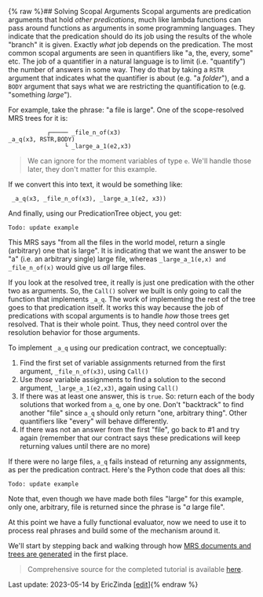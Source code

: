 {% raw %}## Solving Scopal Arguments
Scopal arguments are predication arguments that hold *other predications*, much like lambda functions can pass around functions as arguments in some programming languages.  They indicate that the predication should do its job using the results of the whole "branch" it is given. Exactly *what* job depends on the predication. The most common scopal arguments are seen in quantifiers like "a, the, every, some" etc. The job of a quantifier in a natural language is to limit (i.e. "quantify") the number of answers in some way. They do that by taking a `RSTR` argument that indicates what the quantifier is about (e.g. "a *folder*"), and a `BODY` argument that says what we are restricting the quantification to (e.g. "something *large*"). 

For example, take the phrase: "a file is large". One of the scope-resolved MRS trees for it is:

```
           ┌───── _file_n_of(x3)
_a_q(x3, RSTR,BODY)
                └ _large_a_1(e2,x3)
```
> We can ignore for the moment variables of type `e`. We'll handle those later, they don't matter for this example.

If we convert this into text, it would be something like:
```
 _a_q(x3, _file_n_of(x3), _large_a_1(e2, x3))
```
And finally, using our PredicationTree object, you get:
```
Todo: update example
```

This MRS says "from all the files in the world model, return a single (arbitrary) one that is large". It is indicating that we want the answer to be "a" (i.e. an arbitrary single) large file, whereas `_large_a_1(e,x) and _file_n_of(x)` would give us *all* large files.

If you look at the resolved tree, it really is just one predication with the other two as arguments. So, the `Call()` solver we built is only going to call the function that implements `_a_q`. The work of implementing the rest of the tree goes to that predication itself. It works this way because the job of predications with scopal arguments is to handle *how* those trees get resolved. That is their whole point. Thus, they need control over the resolution behavior for those arguments.

To implement `_a_q` using our predication contract, we conceptually:

1. Find the first set of variable assignments returned from the first argument, `_file_n_of(x3)`, using `Call()`
2. Use *those* variable assignments to find a solution to the second argument, `_large_a_1(e2,x3)`, again using `Call()`
3. If there was at least one answer, this is `true`. So: return each of the body solutions that worked from `a_q`, one by one.  Don't "backtrack" to find another "file" since `a_q` should only return "one, arbitrary thing". Other quantifiers like "every" will behave differently.
4. If there was not an answer from the first "file", go back to #1 and try again (remember that our contract says these predications will keep returning values until there are no more)

If there were no large files, `a_q` fails instead of returning any assignments, as per the predication contract. Here's the Python code that does all this:

```
Todo: update example
```
Note that, even though we have made both files "large" for this example, only one, arbitrary, file is returned since the phrase is "*a* large file".

At this point we have a fully functional evaluator, now we need to use it to process real phrases and build some of the mechanism around it.

We'll start by stepping back and walking through how [MRS documents and trees are generated](https://blog.inductorsoftware.com/Perplexity/home/pxint/pxint0070GenerateMRSAndTrees) in the first place.

> Comprehensive source for the completed tutorial is available [here](https://github.com/EricZinda/Perplexity).

Last update: 2023-05-14 by EricZinda [[edit](https://github.com/EricZinda/Perplexity/edit/main/docs/pxint/pxint0060ScopalArguments.md)]{% endraw %}